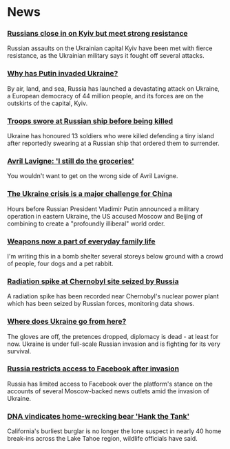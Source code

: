 # News
### [Russians close in on Kyiv but meet strong resistance](https://www.bbc.com/news/world-europe-60534959)
Russian assaults on the Ukrainian capital Kyiv have been met with fierce resistance, as the Ukrainian military says it fought off several attacks. 
### [Why has Putin invaded Ukraine?](https://www.bbc.com/news/world-europe-56720589)
By air, land, and sea, Russia has launched a devastating attack on Ukraine, a European democracy of 44 million people, and its forces are on the outskirts of the capital, Kyiv. 
### [Troops swore at Russian ship before being killed](https://www.bbc.com/news/world-europe-60522454)
Ukraine has honoured 13 soldiers who were killed defending a tiny island after reportedly swearing at a Russian ship that ordered them to surrender.
### [Avril Lavigne: 'I still do the groceries'](https://www.bbc.com/news/entertainment-arts-60496710)
You wouldn't want to get on the wrong side of Avril Lavigne.
### [The Ukraine crisis is a major challenge for China](https://www.bbc.com/news/world-asia-china-60492134)
Hours before Russian President Vladimir Putin announced a military operation in eastern Ukraine, the US accused Moscow and Beijing of combining to create a "profoundly illiberal" world order. 
### [Weapons now a part of everyday family life](https://www.bbc.com/news/world-europe-60534641)
I'm writing this in a bomb shelter several storeys below ground with a crowd of people, four dogs and a pet rabbit.
### [Radiation spike at Chernobyl site seized by Russia](https://www.bbc.com/news/science-environment-60528828)
A radiation spike has been recorded near Chernobyl's nuclear power plant which has been seized by Russian forces, monitoring data shows.
### [Where does Ukraine go from here?](https://www.bbc.com/news/world-europe-60533425)
The gloves are off, the pretences dropped, diplomacy is dead - at least for now. Ukraine is under full-scale Russian invasion and is fighting for its very survival. 
### [Russia restricts access to Facebook after invasion](https://www.bbc.com/news/technology-60533083)
Russia has limited access to Facebook over the platform's stance on the accounts of several Moscow-backed news outlets amid the invasion of Ukraine.
### [DNA vindicates home-wrecking bear 'Hank the Tank'](https://www.bbc.com/news/world-us-canada-60532151)
California's burliest burglar is no longer the lone suspect in nearly 40 home break-ins across the Lake Tahoe region, wildlife officials have said.
